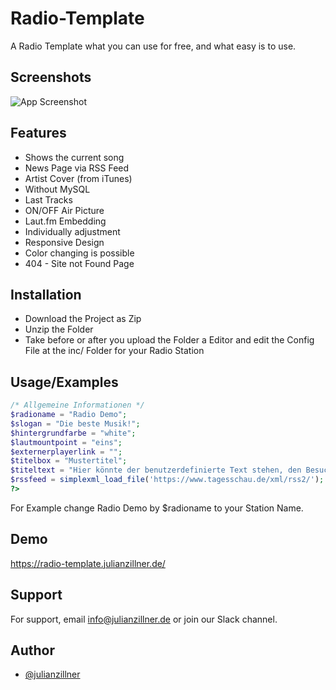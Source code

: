 
# Radio-Template

A Radio Template what you can use for free, and what easy is to use.



## Screenshots

![App Screenshot](https://user-images.githubusercontent.com/80313417/199616969-c2e1f0e5-6db7-49e7-918d-5fd660edb8a0.PNG)


## Features

- Shows the current song
- News Page via RSS Feed
- Artist Cover (from iTunes)
- Without MySQL
- Last Tracks
- ON/OFF Air Picture
- Laut.fm Embedding
- Individually adjustment
- Responsive Design
- Color changing is possible
- 404 - Site not Found Page


## Installation

- Download the Project as Zip
- Unzip the Folder
- Take before or after you upload the Folder a Editor and edit the Config File at the inc/ Folder for your Radio Station
    
## Usage/Examples

```php
/* Allgemeine Informationen */
$radioname = "Radio Demo";
$slogan = "Die beste Musik!";
$hintergrundfarbe = "white";
$lautmountpoint = "eins";
$externerplayerlink = "";
$titelbox = "Mustertitel";
$titeltext = "Hier könnte der benutzerdefinierte Text stehen, den Besucher auf der Seite unten sehen können";
$rssfeed = simplexml_load_file('https://www.tagesschau.de/xml/rss2/');
?>
```

For Example change Radio Demo by $radioname to your Station Name.
## Demo

https://radio-template.julianzillner.de/


## Support

For support, email info@julianzillner.de or join our Slack channel.


## Author

- [@julianzillner](https://www.github.com/julianzillner)

